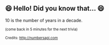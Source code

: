 ## 😄 Hello! Did you know that... 😄
10 is the number of years in a decade.

<sup>(come back in 5 minutes for the next trivia)</sup>


<sup>Credits: http://numbersapi.com</sup>
